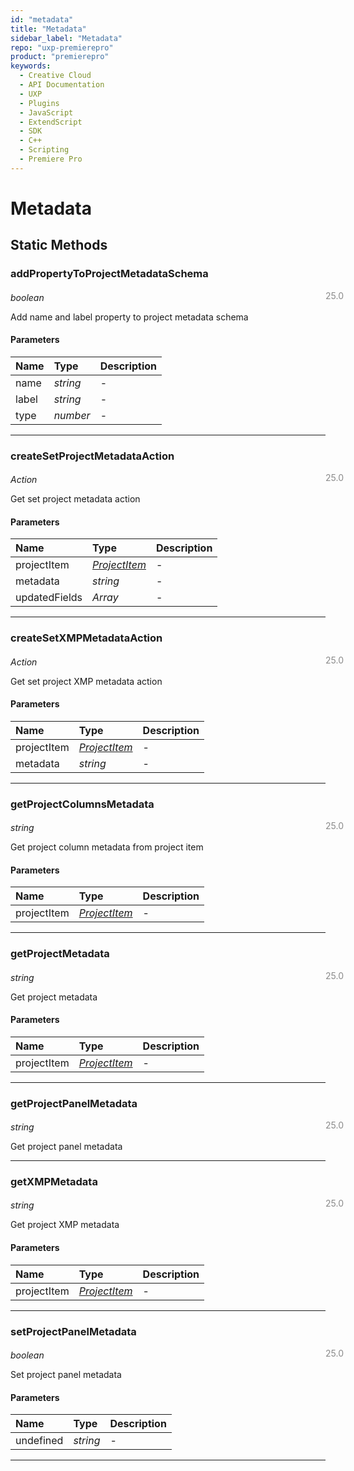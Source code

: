 ```yaml
---
id: "metadata"
title: "Metadata"
sidebar_label: "Metadata"
repo: "uxp-premierepro"
product: "premierepro"
keywords:
  - Creative Cloud
  - API Documentation
  - UXP
  - Plugins
  - JavaScript
  - ExtendScript
  - SDK
  - C++
  - Scripting
  - Premiere Pro
---
```


# Metadata  

## Static Methods

### addPropertyToProjectMetadataSchema

<span class="minversion" style="display: block; margin-bottom: -1em; margin-left: 36em; float:left; opacity:0.5;">25.0</span>

*boolean*
  
Add name and label property to project metadata schema

#### Parameters

| Name | Type | Description |
| :------ | :------ | :------ |
| name | *string* | - |
| label | *string* | - |
| type | *number* | - |

___

### createSetProjectMetadataAction

<span class="minversion" style="display: block; margin-bottom: -1em; margin-left: 36em; float:left; opacity:0.5;">25.0</span>

*Action*
  
Get set project metadata action

#### Parameters

| Name | Type | Description |
| :------ | :------ | :------ |
| projectItem | [*ProjectItem*](/ppro_reference/classes/projectitem/) | - |
| metadata | *string* | - |
| updatedFields | *Array* | - |

___

### createSetXMPMetadataAction

<span class="minversion" style="display: block; margin-bottom: -1em; margin-left: 36em; float:left; opacity:0.5;">25.0</span>

*Action*
  
Get set project XMP metadata action

#### Parameters

| Name | Type | Description |
| :------ | :------ | :------ |
| projectItem | [*ProjectItem*](/ppro_reference/classes/projectitem/) | - |
| metadata | *string* | - |

___

### getProjectColumnsMetadata

<span class="minversion" style="display: block; margin-bottom: -1em; margin-left: 36em; float:left; opacity:0.5;">25.0</span>

*string*
  
Get project column metadata from project item

#### Parameters

| Name | Type | Description |
| :------ | :------ | :------ |
| projectItem | [*ProjectItem*](/ppro_reference/classes/projectitem/) | - |

___

### getProjectMetadata

<span class="minversion" style="display: block; margin-bottom: -1em; margin-left: 36em; float:left; opacity:0.5;">25.0</span>

*string*
  
Get project metadata

#### Parameters

| Name | Type | Description |
| :------ | :------ | :------ |
| projectItem | [*ProjectItem*](/ppro_reference/classes/projectitem/) | - |

___

### getProjectPanelMetadata

<span class="minversion" style="display: block; margin-bottom: -1em; margin-left: 36em; float:left; opacity:0.5;">25.0</span>

*string*
  
Get project panel metadata

___

### getXMPMetadata

<span class="minversion" style="display: block; margin-bottom: -1em; margin-left: 36em; float:left; opacity:0.5;">25.0</span>

*string*
  
Get project XMP metadata

#### Parameters

| Name | Type | Description |
| :------ | :------ | :------ |
| projectItem | [*ProjectItem*](/ppro_reference/classes/projectitem/) | - |

___

### setProjectPanelMetadata

<span class="minversion" style="display: block; margin-bottom: -1em; margin-left: 36em; float:left; opacity:0.5;">25.0</span>

*boolean*
  
Set project panel metadata

#### Parameters

| Name | Type | Description |
| :------ | :------ | :------ |
| undefined | *string* | - |

___

